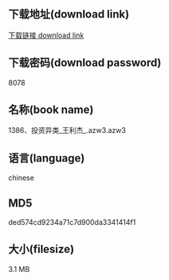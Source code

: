 ## 下载地址(download link)
[下载链接 download link](https://voluble-croquembouche-d321dc.netlify.app/?s=1386%E3%80%81%E6%8A%95%E8%B5%84%E5%BC%82%E7%B1%BB_%E7%8E%8B%E5%88%A9%E6%9D%B0_.azw3)

## 下载密码(download password)
8078

## 名称(book name)
1386、投资异类_王利杰_.azw3.azw3

## 语言(language)
chinese

## MD5
ded574cd9234a71c7d900da3341414f1

## 大小(filesize)
3.1 MB
